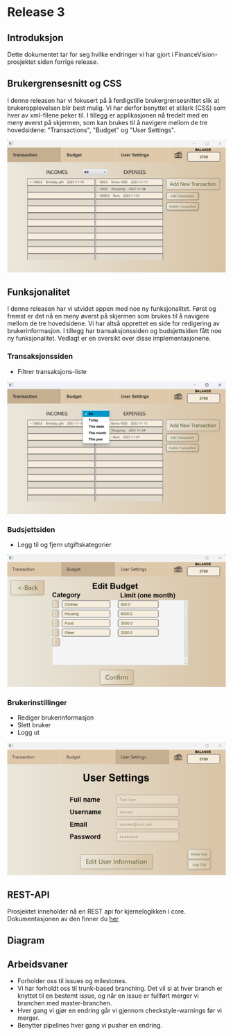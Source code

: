 # Release 3

## Introduksjon
Dette dokumentet tar for seg hvilke endringer vi har gjort i FinanceVision-prosjektet siden forrige release.

## Brukergrensesnitt og CSS
I denne releasen har vi fokusert på å ferdigstille brukergrensesnittet slik at brukeropplevelsen blir best mulig. Vi har derfor benyttet et stilark (CSS) som hver av xml-filene peker til. I tillegg er applikasjonen nå tredelt med en meny øverst på skjermen, som kan brukes til å navigere mellom de tre hovedsidene: "Transactions", "Budget" og "User Settings".

![transaction.png](../release3/transaction.png)

## Funksjonalitet
I denne releasen har vi utvidet appen med noe ny funksjonalitet. Først og fremst er det nå en meny øverst på skjermen som brukes til å navigere mellom de tre hovedsidene. Vi har altså opprettet en side for redigering av brukerinformasjon. I tillegg har transaksjonssiden og budsjettsiden fått noe ny funksjonalitet. Vedlagt er en oversikt over disse implementasjonene.

### Transaksjonssiden
- Filtrer transaksjons-liste

![filter.png](../release3/filter.png)

### Budsjettsiden
- Legg til og fjern utgiftskategorier

![editBudget.png](../release3/editBudget.png)

### Brukerinstillinger
- Rediger brukerinformasjon
- Slett bruker
- Logg ut

![userSettings.png](../release3/userSettings.png)

## REST-API
Prosjektet inneholder nå en REST api for kjernelogikken i core. Dokumentasjonen av den finner du [her](FinanceVision/springboot/readme.md)

## Diagram

## Arbeidsvaner 
- Forholder oss til issues og milestones.
- Vi har forholdt oss til trunk-based branching. Det vil si at hver branch er knyttet til en bestemt issue, og når en issue er fullført merger vi branchen med master-branchen.
- Hver gang vi gjør en endring går vi gjennom checkstyle-warnings før vi merger.
- Benytter pipelines hver gang vi pusher en endring.